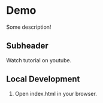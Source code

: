 # Demo

Some description!


## Subheader

Watch tutorial on youtube.

## Local Development

1. Open index.html in your browser.
